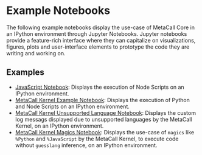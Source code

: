 # Example Notebooks

The following example notebooks display the use-case of MetaCall Core in an IPython environment through Jupyter Notebooks. Jupyter notebooks provide a feature-rich interface where they can capitalize on visualizations, figures, plots and user-interface elements to prototype the code they are writing and working on.

## Examples

- [JavaScript Notebook](JavaScript_Example_Notebook.ipynb): Displays the execution of Node Scripts on an IPython environment.
- [MetaCall Kernel Example Notebook](MetaCall_Kernel_Example_Notebook.ipynb): Displays the execution of Python and Node Scripts on an IPython environment.
- [MetaCall Kernel Unsupported Language Notebook](MetaCall_Kernel_Unsupported_Language_Notebook.ipynb): Displays the custom log messags displayed due to unsupported languages by the MetaCall Kernel, on an IPython environment.
- [MetaCall Kernel Magics Notebook](MetaCall_Kernel_Magics_Notebook.ipynb): Displays the use-case of `magics` like `%Python` and `%JavaScript` by the MetaCall Kernel, to execute code without `guesslang` inference, on an IPython environment.
